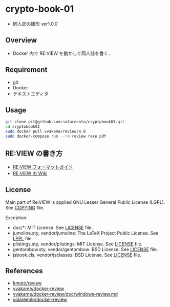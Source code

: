 # crypto-book-01
- 同人誌の雛形 ver1.0.0

## Overview
- Docker 内で RE:VIEW を動かして同人誌を書く．

## Requirement
- git
- Docker
- テキストエディタ

## Usage
```bash
git clone git@github.com:solareenlo/cryptpbook01.git
cd cryptobook01
sudo docker pull vvakame/review:4.0
sudo docker-compose run --rm review rake pdf
```

## RE:VIEW の書き方
- [RE:VIEW フォーマットガイド](https://github.com/kmuto/review/blob/master/doc/format.ja.md)
- [RE:VIEW の Wiki](https://github.com/kmuto/review/wiki)

## License
Main part of Re:VIEW is applied GNU Lesser General Public License (LGPL).
See [COPYING](https://github.com/kmuto/review/blob/master/COPYING) file.

Exception:

* doc/*: MIT License. See [LICENSE](https://github.com/kmuto/review/blob/master/doc/LICENSE) file.
* jumoline.sty, vendor/jumoline: The LaTeX Project Public License. See [LPPL](https://github.com/kmuto/review/blob/master/vendor/jumoline/lppl.txt) file.
* plistings.sty, vendor/plistings: MIT License. See [LICENSE](https://github.com/kmuto/review/blob/master/vendor/plistings/LICENSE) file.
* gentombow.sty, vendor/gentombow: BSD License. See [LICENSE](https://github.com/kmuto/review/blob/master/vendor/gentombow/LICENSE) file.
* jsbook.cls, vendor/jsclasses: BSD License. See [LICENSE](https://github.com/kmuto/review/blob/master/vendor/jsclasses/LICENSE) file.

## References
- [kmuto/review](https://github.com/kmuto/review)
- [vvakame/docker-review](https://github.com/vvakame/docker-review)
- [vvakame/docker-review/doc/windows-review.md](https://github.com/vvakame/docker-review/blob/master/doc/windows-review.md)
- [solareenlo/docker-review](https://github.com/solareenlo/docker-review)
